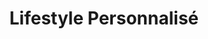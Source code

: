 ---
title: "Lifestyle Personnalisé"
description: "Un service sur mesure qui s'adapte à votre style de vie, anticipant vos besoins et orchestrant chaque détail de votre quotidien."
icon: "Crown"
order: 1
---